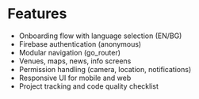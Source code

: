 # Features

- Onboarding flow with language selection (EN/BG)
- Firebase authentication (anonymous)
- Modular navigation (go_router)
- Venues, maps, news, info screens
- Permission handling (camera, location, notifications)
- Responsive UI for mobile and web
- Project tracking and code quality checklist

